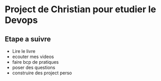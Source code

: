 # Project de Christian pour etudier le Devops

## Etape a suivre

* Lire le livre
* ecouter mes videos
* faire bcp de pratiques
* poser des questions
* construire des project perso
